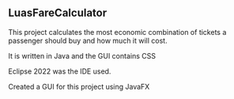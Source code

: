 ## LuasFareCalculator
This project calculates the most economic combination of tickets a passenger should buy and 
how much it will cost.



It is written in Java and the GUI contains CSS

Eclipse 2022 was the IDE used. 

Created a GUI for this project using JavaFX

